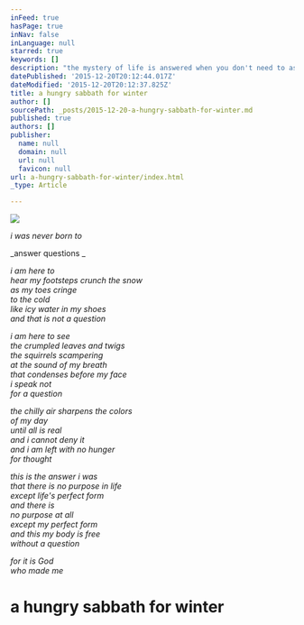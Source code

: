 ```yaml
---
inFeed: true
hasPage: true
inNav: false
inLanguage: null
starred: true
keywords: []
description: "the mystery of life is answered when you don't need to ask"
datePublished: '2015-12-20T20:12:44.017Z'
dateModified: '2015-12-20T20:12:37.825Z'
title: a hungry sabbath for winter
author: []
sourcePath: _posts/2015-12-20-a-hungry-sabbath-for-winter.md
published: true
authors: []
publisher:
  name: null
  domain: null
  url: null
  favicon: null
url: a-hungry-sabbath-for-winter/index.html
_type: Article

---
```

![](https://s3-us-west-2.amazonaws.com/the-grid-img/p/0f6b3f09a18347fa28fd541d4492aa3ed03a53b2.gif)

_i was never born to_

_answer questions _

_i am here to  
hear my footsteps crunch the snow  
as my toes cringe  
to the cold  
like icy water in my shoes  
and that is not a question_

_i am here to see  
the crumpled leaves and twigs  
the squirrels scampering  
at the sound of my breath  
that condenses before my face  
i speak not  
for a question_

_the chilly air sharpens the colors  
of my day  
until all is real  
and i cannot deny it  
and i am left with no hunger  
for thought_

_this is the answer i was  
that there is no purpose in life  
except life's perfect form  
and there is  
no purpose at all  
except my perfect form  
and this my body is free  
without a question_

_for it is God  
who made me_

# a hungry sabbath for winter